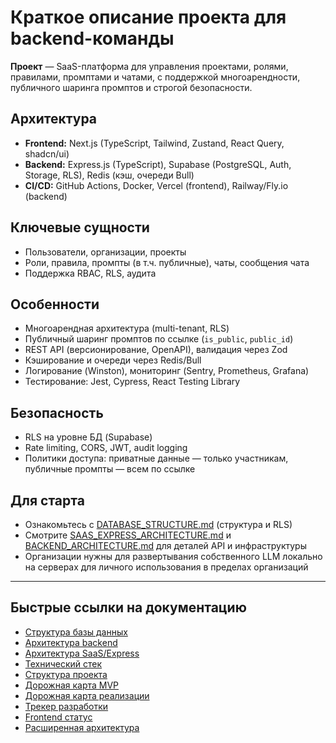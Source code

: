 # Краткое описание проекта для backend-команды

**Проект** — SaaS-платформа для управления проектами, ролями, правилами, промптами и чатами, с поддержкой многоарендности, публичного шаринга промптов и строгой безопасности.

## Архитектура
- **Frontend:** Next.js (TypeScript, Tailwind, Zustand, React Query, shadcn/ui)
- **Backend:** Express.js (TypeScript), Supabase (PostgreSQL, Auth, Storage, RLS), Redis (кэш, очереди Bull)
- **CI/CD:** GitHub Actions, Docker, Vercel (frontend), Railway/Fly.io (backend)

## Ключевые сущности
- Пользователи, организации, проекты
- Роли, правила, промпты (в т.ч. публичные), чаты, сообщения чата
- Поддержка RBAC, RLS, аудита

## Особенности
- Многоарендная архитектура (multi-tenant, RLS)
- Публичный шаринг промптов по ссылке (`is_public`, `public_id`)
- REST API (версионирование, OpenAPI), валидация через Zod
- Кэширование и очереди через Redis/Bull
- Логирование (Winston), мониторинг (Sentry, Prometheus, Grafana)
- Тестирование: Jest, Cypress, React Testing Library

## Безопасность
- RLS на уровне БД (Supabase)
- Rate limiting, CORS, JWT, audit logging
- Политики доступа: приватные данные — только участникам, публичные промпты — всем по ссылке

## Для старта
- Ознакомьтесь с [DATABASE_STRUCTURE.md](./DATABASE_STRUCTURE.md) (структура и RLS)
- Смотрите [SAAS_EXPRESS_ARCHITECTURE.md](./SAAS_EXPRESS_ARCHITECTURE.md) и [BACKEND_ARCHITECTURE.md](./BACKEND_ARCHITECTURE.md) для деталей API и инфраструктуры
- Организации нужны для развертывания собственного LLM локально на серверах для личного использования в пределах организаций

---

## Быстрые ссылки на документацию
- [Структура базы данных](./DATABASE_STRUCTURE.md)
- [Архитектура backend](./BACKEND_ARCHITECTURE.md)
- [Архитектура SaaS/Express](./SAAS_EXPRESS_ARCHITECTURE.md)
- [Технический стек](./TECH_STACK.md)
- [Структура проекта](./PROJECT_STRUCTURE.md)
- [Дорожная карта MVP](./MVP_ROADMAP.md)
- [Дорожная карта реализации](./IMPLEMENTATION_ROADMAP.md)
- [Трекер разработки](./DEVELOPMENT_TRACKER.md)
- [Frontend статус](./FRONTEND_STATUS.md)
- [Расширенная архитектура](./ADVANCED_ARCHITECTURE.md)